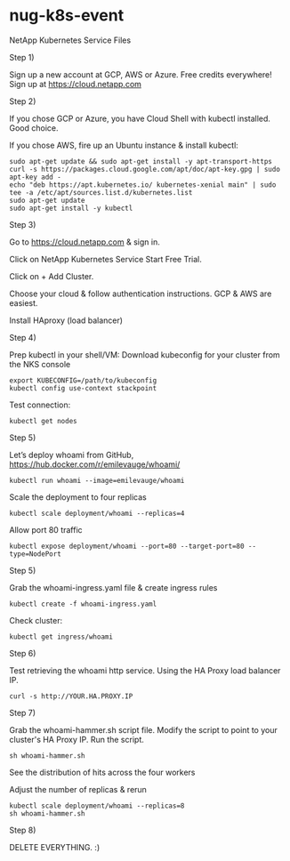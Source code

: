 # nug-k8s-event
NetApp Kubernetes Service Files

Step 1)

Sign up a new account at GCP, AWS or Azure. Free credits everywhere!
Sign up at https://cloud.netapp.com

Step 2)

If you chose GCP or Azure, you have Cloud Shell with kubectl installed. Good choice.

If you chose AWS, fire up an Ubuntu instance & install kubectl:
	
	sudo apt-get update && sudo apt-get install -y apt-transport-https
	curl -s https://packages.cloud.google.com/apt/doc/apt-key.gpg | sudo apt-key add -
	echo "deb https://apt.kubernetes.io/ kubernetes-xenial main" | sudo tee -a /etc/apt/sources.list.d/kubernetes.list
	sudo apt-get update
	sudo apt-get install -y kubectl

Step 3)

Go to https://cloud.netapp.com & sign in.

Click on NetApp Kubernetes Service Start Free Trial.

Click on + Add Cluster.

Choose your cloud & follow authentication instructions. GCP & AWS are easiest.

Install HAproxy (load balancer)

Step 4)

Prep kubectl in your shell/VM:
Download kubeconfig for your cluster from the NKS console

	export KUBECONFIG=/path/to/kubeconfig
	kubectl config use-context stackpoint

Test connection: 

	kubectl get nodes

Step 5)

Let’s deploy whoami from GitHub, https://hub.docker.com/r/emilevauge/whoami/

	kubectl run whoami --image=emilevauge/whoami

Scale the deployment to four replicas

	kubectl scale deployment/whoami --replicas=4

Allow port 80 traffic

	kubectl expose deployment/whoami --port=80 --target-port=80 --type=NodePort

Step 5) 

Grab the whoami-ingress.yaml file & create ingress rules

	kubectl create -f whoami-ingress.yaml

Check cluster:

	kubectl get ingress/whoami

Step 6)

Test retrieving the whoami http service. Using the HA Proxy load balancer IP.

	curl -s http://YOUR.HA.PROXY.IP

Step 7)

Grab the whoami-hammer.sh script file.
Modify the script to point to your cluster's HA Proxy IP.
Run the script.

	sh whoami-hammer.sh

See the distribution of hits across the four workers

Adjust the number of replicas & rerun

	kubectl scale deployment/whoami --replicas=8
	sh whoami-hammer.sh

Step 8) 

DELETE EVERYTHING. :)





